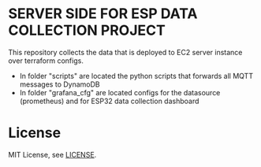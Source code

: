 SERVER SIDE FOR ESP DATA COLLECTION PROJECT
===========================================

This repository collects the data that is deployed to EC2 server instance over terraform configs.
- In folder "scripts" are located the python scripts that forwards all MQTT messages to DynamoDB
- In folder "grafana_cfg" are located configs for the datasource (prometheus) and for ESP32 data collection dashboard

License
=======

MIT License, see [LICENSE](LICENSE).